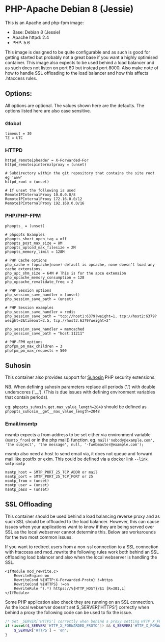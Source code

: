 # PHP-Apache Debian 8 (Jessie)

This is an Apache and php-fpm image:

- Base: Debian 8 (Jessie)
- Apache httpd: 2.4
- PHP: 5.6

This image is designed to be quite configurable and as such is good for getting
started but probably not a great base if you want a highly optimised container.
This image also expects to be used behind a load balancer and as such does not
listen on port 80 but instead port 8000. Also make note of how to handle SSL
offloading to the load balancer and how this affects .htaccess rules.

## Options:

All options are optional.
The values shown here are the defaults. The options listed here are also case sensitive.

### Global

```
timeout = 30
TZ = UTC
```

### HTTPD

```
httpd_remoteipheader = X-Forwarded-For  
httpd_remoteipinternalproxy = (unset)

# Subdirectory within the git repository that contains the site root eg 'www'
httpd_root = (unset)  

# If unset the following is used
RemoteIPInternalProxy 10.0.0.0/8
RemoteIPInternalProxy 172.16.0.0/12
RemoteIPInternalProxy 192.168.0.0/16
```

### PHP/PHP-FPM

```
phpopts_ = (unset)

# phpopts Examples
phpopts_short_open_tag = off
phpopts_post_max_size = 8M
phpopts_upload_max_filesize = 2M
phpopts_memory_limit = 128M

# PHP Cache options
php_cache = (opcache|none) default is opcache, none doesn't load any cache extensions.
php_apc_shm_size = 64M # This is for the apcu extension
php_opcache_memory_consumption = 128
php_opcache_revalidate_freq = 2

# PHP Session options
php_session_save_handler = (unset)
php_session_save_path = (unset)

# PHP Session examples
php_session_save_handler = redis
php_session_save_path = "tcp://host1:6379?weight=1, tcp://host2:6379?weight=2&timeout=2.5, tcp://host3:6379?weight=2"

php_session_save_handler = memcached
php_session_save_path = "host:11211"

# PHP-FPM options
phpfpm_pm_max_children = 3
phpfpm_pm_max_requests = 500
```

## Suhosin

This container also provides support for [Suhosin](https://suhosin.org/)
PHP security extensions.

NB. When defining suhosin parameters replace all periods ('.') with double
underscores ('__'). (This is due issues with defining environment variables
that contain periods).

eg. `phpopts_suhosin.get.max_value_length=2048` should be defined as
`phpopts_suhosin__get__max_value_length=2048`

### Email/msmtp

msmtp expects a from address to be set either via environment variable (`msmtp_from`) or
in the php mail() function. eg. `mail('nobody@example.com', 'the subject',
'the message', null, '-fwebmaster@example.com');`

msmtp also need a host to send email via, it does not queue and forward mail
like postfix or exim. This could be defined via a docker link `--link
smtp:smtp`

```
msmtp_host = SMTP_PORT_25_TCP_ADDR or mail
msmtp_port = SMTP_PORT_25_TCP_PORT or 25
msmtp_from = (unset)
msmtp_user = (unset)
msmtp_pass = (unset)
```

## SSL Offloading

This container should be used behind a load balancing reverse proxy and as such
SSL should be offloaded to the load balancer. However, this can cause issues
when your applications want to know if they are being served over SSL as the
local webserver cannot determine this. Below are workarounds for the two most common
issues.

If you want to redirect users from a non-ssl connection to a SSL connection with
htaccess and mod_rewrite the following rules work both behind an SSL offloading
load balancer and also when the local webserver is handling the SSL.

```
<IfModule mod_rewrite.c>
	RewriteEngine on
	RewriteCond %{HTTP:X-Forwarded-Proto} !=https
	RewriteCond %{HTTPS} !=on
	RewriteRule ^(.*) https://%{HTTP_HOST}/$1 [R=301,L]
</IfModule>
```

Some PHP application also check they are running on an SSL connection. As the
local webserver doesn't set $_SERVER['HTTPS'] correctly when behind a proxy the
following code can be used to fix the issue.

```php
/* Set _SERVER['HTTPS'] correctly when behind a proxy setting HTTP_X_FORWARDED_PROTO */
if (isset($_SERVER['HTTP_X_FORWARDED_PROTO']) && $_SERVER['HTTP_X_FORWARDED_PROTO'] == 'https') {
    $_SERVER['HTTPS'] = 'on';
}
```
